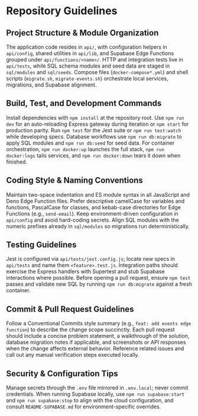 # Repository Guidelines

## Project Structure & Module Organization
The application code resides in `api/`, with configuration helpers in `api/config`, shared utilities in `api/lib`, and Supabase Edge Functions grouped under `api/functions/<name>/`. HTTP and integration tests live in `api/tests`, while SQL schema modules and seed data are staged in `sql/modules` and `sql/seeds`. Compose files (`docker-compose*.yml`) and shell scripts (`migrate.sh`, `migrate-events.sh`) orchestrate local services, migrations, and Supabase alignment.

## Build, Test, and Development Commands
Install dependencies with `npm install` at the repository root. Use `npm run dev` for an auto-reloading Express gateway during iteration or `npm start` for production parity. Run `npm test` for the Jest suite or `npm run test:watch` while developing specs. Database workflows use `npm run db:migrate` to apply SQL modules and `npm run db:seed` for seed data. For container orchestration, `npm run docker:up` launches the full stack, `npm run docker:logs` tails services, and `npm run docker:down` tears it down when finished.

## Coding Style & Naming Conventions
Maintain two-space indentation and ES module syntax in all JavaScript and Deno Edge Function files. Prefer descriptive camelCase for variables and functions, PascalCase for classes, and kebab-case directories for Edge Functions (e.g., `send-email`). Keep environment-driven configuration in `api/config` and avoid hard-coding secrets. Align SQL modules with the numeric prefixes already in `sql/modules` so migrations run deterministically.

## Testing Guidelines
Jest is configured via `api/tests/jest.config.js`; locate new specs in `api/tests` and name them `<feature>.test.js`. Integration paths should exercise the Express handlers with Supertest and stub Supabase interactions where possible. Before opening a pull request, ensure `npm test` passes and validate new SQL by running `npm run db:migrate` against a fresh container.

## Commit & Pull Request Guidelines
Follow a Conventional Commits style summary (e.g., `feat: add events edge function`) to describe the change scope succinctly. Each pull request should include a concise problem statement, a walkthrough of the solution, database migration notes if applicable, and screenshots or API responses when the change affects external behavior. Reference related issues and call out any manual verification steps executed locally.

## Security & Configuration Tips
Manage secrets through the `.env` file mirrored in `.env.local`; never commit credentials. When running Supabase locally, use `npm run supabase:start` and `npm run supabase:stop` to align with the cloud configuration, and consult `README-SUPABASE.md` for environment-specific overrides.
